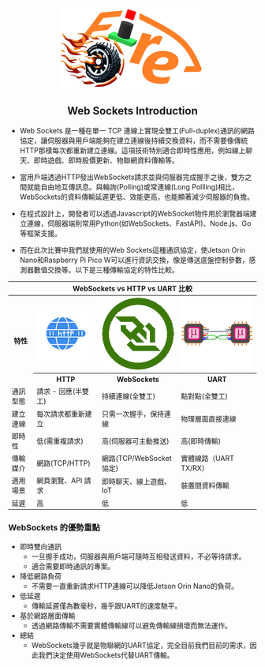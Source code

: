 <div align="center"><img src="../../other/img/logo.png" width="300" alt=" logo"></div>

## <div align="center">Web Sockets Introduction</div>

- Web Sockets 是一種在單一 TCP 連線上實現全雙工(Full-duplex)通訊的網路協定，讓伺服器與用戶端能夠在建立連線後持續交換資料，而不需要像傳統HTTP那樣每次都重新建立連線。這項技術特別適合即時性應用，例如線上聊天、即時遊戲、即時股價更新、物聯網資料傳輸等。

- 當用戶端透過HTTP發出WebSockets請求並與伺服器完成握手之後，雙方之間就能自由地互傳訊息。與輪詢(Polling)或常連線(Long Pollling)相比，WebSockets的資料傳輸延遲更低、效能更高，也能顯著減少伺服器的負擔。

- 在程式設計上，開發者可以透過Javascript的WebSocket物件用於瀏覽器端建立連線，伺服器端則常用Python(如WebSockets、FastAPI)、Node.js、Go等框架支援。

- 而在此次比賽中我們就使用的Web Sockets這種通訊協定，使Jetson Orin Nano和Raspberry Pi Pico W可以進行資訊交換，像是傳送底盤控制參數，感測器數值交換等。以下是三種傳輸協定的特性比較。

<div align=center>
    <table width=500>
        <tr>
            <th colspan=4>WebSockets vs HTTP vs UART 比較</th>
        </tr>
        <tr>
            <th rowspan=2>特性</th>
            <th><div align=center><img src="img/HTTP.png" width=150/></div></th>
            <th><div align=center><img src="img/WebSockets.png" width=150/></div></th>
            <th><div align=center><img src="img/UART.png" /></div></th>
        </tr>
        <tr>
            <th>HTTP</th>
            <th>WebSockets</th>
            <th>UART</th>
        </tr>
        <tr>
            <td>通訊型態</td>
            <td>請求 - 回應(半雙工)</td>
            <td>持續連線(全雙工)</td>
            <td>點對點(全雙工)</td>
        </tr>
        <tr>
            <td>建立連線</td>
            <td>每次請求都重新建立</td>
            <td>只需一次握手，保持連線</td>
            <td>物理層面直接連線</td>
        </tr>
        <tr>
            <td>即時性</td>
            <td>低(需重複請求)</td>
            <td>高(伺服器可主動推送)</td>
            <td>高(即時傳輸)</td>
        </tr>
        <tr>
            <td>傳輸媒介</td>
            <td>網路(TCP/HTTP)</td>
            <td>網路(TCP/WebSocket協定)</td>
            <td>實體線路（UART TX/RX）</td>
        </tr>
        <tr>
            <td>適用場景</td>
            <td>網頁瀏覽、API 請求</td>
            <td>即時聊天、線上遊戲、IoT</td>
            <td>裝置間資料傳輸</td>
        </tr>
        <tr>
            <td>延遲</td>
            <td>高</td>
            <td>低</td>
            <td>低</td>
        </tr>
    </table>
</div>

### WebSockets 的優勢重點
 - 即時雙向通訊
   - 一旦握手成功，伺服器與用戶端可隨時互相發送資料，不必等待請求。
   - 適合需要即時通訊的專案。
 - 降低網路負荷
   - 不需要一直重新請求HTTP連線可以降低Jetson Orin Nano的負荷。
 - 低延遲
   - 傳輸延遲僅為數毫秒，幾乎跟UART的速度馳平。
 - 基於網路層面傳輸
   - 透過網路傳輸不需要實體傳輸線可以避免傳輸線損壞而無法運作。
 - 總結
   - WebSockets幾乎就是物聯網的UART協定，完全目前我們目前的需求，因此我們決定使用WebSockets代替UART傳輸。